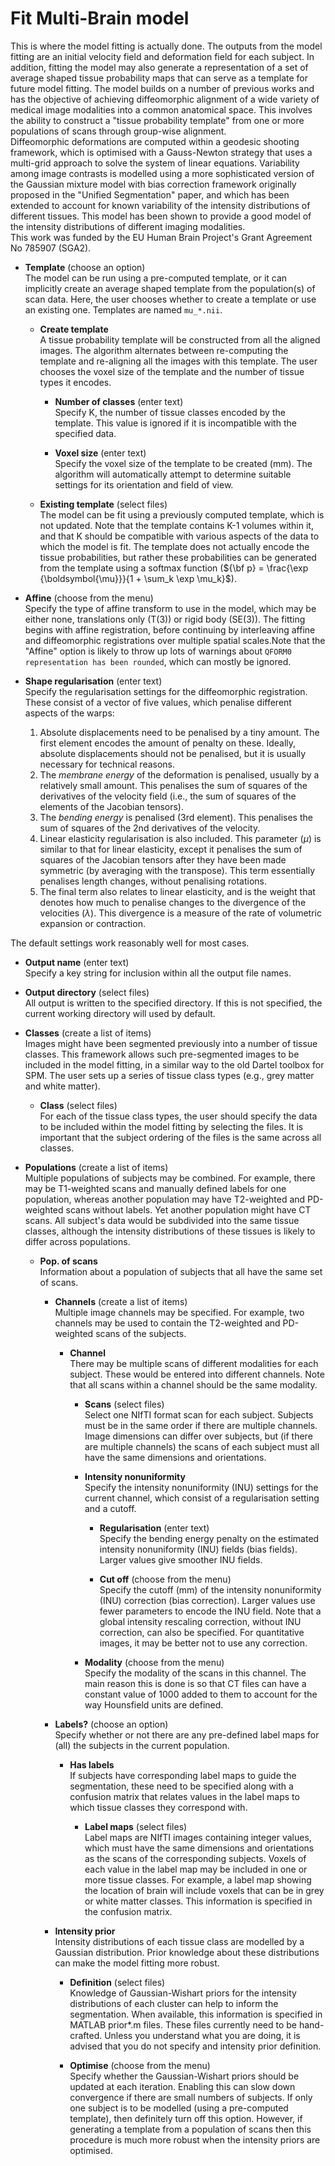 # Fit Multi-Brain model  
This is where the model fitting is actually done. The outputs from the model fitting are an initial velocity field and deformation field for each subject. In addition, fitting the model may also generate a representation of a set of average shaped tissue probability maps that can serve as a template for future model fitting. The model  builds on a number of previous works and has the objective of achieving diffeomorphic alignment of a wide variety of medical image modalities into a common anatomical space. This involves the ability to construct a "tissue probability template" from one or more populations of scans through group-wise alignment.   
Diffeomorphic deformations are computed within a geodesic shooting framework, which is optimised with a Gauss-Newton strategy that uses a multi-grid approach to solve the system of linear equations. Variability among image contrasts is modelled using a more sophisticated version of the Gaussian mixture model with bias correction framework originally proposed in the "Unified Segmentation" paper, and which has been extended to account for known variability of the intensity distributions of different tissues. This model has been shown to provide a good model of the intensity distributions of different imaging modalities.  
This work was funded by the EU Human Brain Project's Grant Agreement No 785907 (SGA2).  

* **Template** (choose an option)  
The model can be run using a pre-computed template, or it can implicitly create an average shaped template from the population(s) of scan data. Here, the user chooses whether to create a template or use an existing one. Templates are named ``mu_*.nii``.  

    * **Create template**   
    A tissue probability template will be constructed from all the aligned images. The algorithm alternates between re-computing the template and re-aligning all the images with this template. The user chooses the voxel size of the template and the number of tissue types it encodes.  

        * **Number of classes** (enter text)  
        Specify K, the number of tissue classes encoded by the template. This value is ignored if it is incompatible with the specified data.  

        * **Voxel size** (enter text)  
        Specify the voxel size of the template to be created (mm). The algorithm will automatically attempt to determine suitable settings for its orientation and field of view.  

    * **Existing template** (select files)  
    The model can be fit using a previously computed template, which is not updated. Note that the template contains K-1 volumes within it, and that K should be compatible with various aspects of the data to which the model is fit. The template does not actually encode the tissue probabilities, but rather these probabilities can be generated from the template using a softmax function (${\bf p} = \frac{\exp {\boldsymbol{\mu}}}{1 + \sum_k \exp \mu_k}$).  

* **Affine** (choose from the menu)  
Specify the type of affine transform to use in the model, which may be either none, translations only (T(3)) or rigid body (SE(3)). The fitting begins with affine registration, before continuing by interleaving affine and diffeomorphic registrations over multiple spatial scales.Note that the "Affine" option is likely to throw up lots of warnings about ``QFORM0 representation has been rounded``, which can mostly be ignored.  

* **Shape regularisation** (enter text)  
Specify the regularisation settings for the diffeomorphic registration. These consist of a vector of five values, which penalise different aspects of the warps:  
    1. Absolute displacements need to be penalised by a tiny amount. The first element encodes the amount of penalty on these.  Ideally, absolute displacements should not be penalised, but it is usually  necessary for technical reasons.  
    2. The *membrane energy* of the deformation is penalised, usually by a relatively small amount. This penalises the sum of squares of the derivatives of the velocity field (i.e., the sum of squares of the elements of the Jacobian tensors).  
    3. The *bending energy* is penalised (3rd element). This penalises the sum of squares of the 2nd derivatives of the velocity.  
    4. Linear elasticity regularisation is also included. This parameter ($\mu$) is similar to that for linear elasticity, except it penalises the sum of squares of the Jacobian tensors after they have been made symmetric (by averaging with the transpose). This term essentially penalises length changes, without penalising rotations.  
    5. The final term also relates to linear elasticity, and is the weight that denotes how much to penalise changes to the divergence of the velocities ($\lambda$). This divergence is a measure of the rate of volumetric expansion or contraction.  
  
The default settings work reasonably well for most cases.  

* **Output name** (enter text)  
Specify a key string for inclusion within all the output file names.  

* **Output directory** (select files)  
All output is written to the specified directory. If this is not specified, the current working directory will used by default.  

* **Classes** (create a list of items)  
Images might have been segmented previously into a number of tissue classes. This framework allows such pre-segmented images to be included in the model fitting, in a similar way to the old Dartel toolbox for SPM. The user sets up a series of tissue class types (e.g., grey matter and white matter).  

    * **Class** (select files)  
    For each of the tissue class types, the user should specify the data to be included within the model fitting by selecting the files. It is important that the subject ordering of the files is the same across all classes.  

* **Populations** (create a list of items)  
Multiple populations of subjects may be combined. For example, there may be T1-weighted scans and manually defined labels for one population, whereas another population may have T2-weighted and PD-weighted scans without labels. Yet another population might have CT scans. All subject's data would be subdivided into the same tissue classes, although the intensity distributions of these tissues is likely to differ across populations.  

    * **Pop. of scans**   
    Information about a population of subjects that all have the same set of scans.  

        * **Channels** (create a list of items)  
        Multiple image channels may be specified. For example, two channels may be used to contain the T2-weighted and PD-weighted scans of the subjects.  

            * **Channel**   
            There may be multiple scans of different modalities for each subject. These would be entered into different channels. Note that all scans within a channel should be the same modality.  

                * **Scans** (select files)  
                Select one NIfTI format scan for each subject. Subjects must be in the same order if there are multiple channels. Image dimensions can differ over subjects, but (if there are multiple channels) the scans of each subject must all have the same dimensions and orientations.  

                * **Intensity nonuniformity**   
                Specify the intensity nonuniformity (INU) settings for the current channel, which consist of a regularisation setting and a cutoff.  

                    * **Regularisation** (enter text)  
                    Specify the bending energy penalty on the estimated intensity nonuniformity (INU) fields (bias fields). Larger values give smoother INU fields.  

                    * **Cut off** (choose from the menu)  
                    Specify the cutoff (mm) of the intensity nonuniformity (INU) correction (bias correction). Larger values use fewer parameters to encode the INU field. Note that a global intensity rescaling correction, without INU correction, can also be specified. For quantitative images, it may be better not to use any correction.  

                * **Modality** (choose from the menu)  
                Specify the modality of the scans in this channel. The main reason this is done is so that CT files can have a constant value of 1000 added to them to account for the way Hounsfield units are defined.  

        * **Labels?** (choose an option)  
        Specify whether or not there are any pre-defined label maps for (all) the subjects in the current population.  

            * **Has labels**   
            If subjects have corresponding label maps to guide the segmentation, these need to be specified along with a confusion matrix that relates values in the label maps to which tissue classes they correspond with.  

                * **Label maps** (select files)  
                Label maps are NIfTI images containing integer values, which must have the same dimensions and orientations as the scans of the corresponding subjects. Voxels of each value in the label map may be included in one or more tissue classes. For example, a label map showing the location of brain will include voxels that can be in grey or white matter classes. This information is specified in the confusion matrix.  

        * **Intensity prior**   
        Intensity distributions of each tissue class are modelled by a Gaussian distribution. Prior knowledge about these distributions can make the model fitting more robust.  

            * **Definition** (select files)  
            Knowledge of Gaussian-Wishart priors for the intensity distributions of each cluster can help to inform the segmentation. When available, this information is specified in MATLAB prior*.m files. These files currently need to be hand-crafted. Unless you understand what you are doing, it is advised that you do not specify and intensity prior definition.  

            * **Optimise** (choose from the menu)  
            Specify whether the Gaussian-Wishart priors should be updated at each iteration. Enabling this can slow down convergence if there are small numbers of subjects. If only one subject is to be modelled (using a pre-computed template), then definitely turn off this option. However, if generating a template from a population of scans then this procedure is much more robust when the intensity priors are optimised.  

